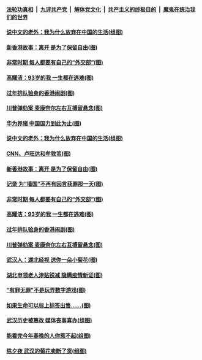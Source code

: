 ####  [法轮功真相](../../../../basic/blob/master/README.md?t=02170901) &nbsp;|&nbsp; [九评共产党](../../../../9ping.md/blob/master/README.md?t=02170901) &nbsp;|&nbsp; [解体党文化](../../../../jtdwh.md/blob/master/README.md?t=02170901)  &nbsp;|&nbsp; [共产主义的终极目的](../../../../gczydzjmd.md/blob/master/README.md?t=02170901) &nbsp;|&nbsp; [魔鬼在统治我们的世界](../../../../mgztzwmdsj.md/blob/master/README.md?t=02170901) 

#### [说中文的老外：我为什么放弃在中国的生活(组图)](../pages/p4/962747.md?t=02170901) 

#### [新香港故事：离开 是为了保留自由(图)](../pages/p4/962761.md?t=02170901) 

#### [非常时期 每人都要有自己的“外交部”(图)](../pages/p4/962685.md?t=02170901) 

#### [高耀洁：93岁的我 一生都在逃难(图)](../pages/p4/962636.md?t=02170901) 

#### [过年排队验身的香港闹剧(图)](../pages/p4/962633.md?t=02170901) 

#### [川普弹劾案 麦康奈尔左右互搏留悬念(图)](../pages/p4/962635.md?t=02170901) 

#### [华为养猪 中国国力到此为止(图)](../pages/p4/962753.md?t=02170901) 

#### [说中文的老外：我为什么放弃在中国的生活(组图)](../pages/p4/962747.md?t=02170901) 

#### [CNN、卢旺达和牟敦芾(图)](../pages/p4/962759.md?t=02170901) 

#### [新香港故事：离开 是为了保留自由(图)](../pages/p4/962761.md?t=02170901) 

#### [记录 为“墙国”不再有因言获罪那一天(图)](../pages/p4/962750.md?t=02170901) 



#### [非常时期 每人都要有自己的“外交部”(图)](../pages/p4/962685.md?t=02170901) 

#### [高耀洁：93岁的我 一生都在逃难(图)](../pages/p4/962636.md?t=02170901) 


#### [过年排队验身的香港闹剧(图)](../pages/p4/962633.md?t=02170901) 

#### [川普弹劾案 麦康奈尔左右互搏留悬念(图)](../pages/p4/962635.md?t=02170901) 

#### [武汉人：湖北经视 送你一朵小菊花(图)](../pages/p4/962638.md?t=02170901) 

#### [湖北申领老人津贴锐减 隐瞒疫情新证(图)](../pages/p4/962641.md?t=02170901) 


#### [“有罪无罪”不是玩弄数字游戏(图)](../pages/p4/962558.md?t=02170901) 

#### [如果生命可以标上标签出售……(图)](../pages/p4/962499.md?t=02170901) 

#### [武汉历史被篡改 媒体丧事喜办(组图)](../pages/p4/962503.md?t=02170901) 

#### [能看完今年春晚的人你惹不起(组图)](../pages/p4/962502.md?t=02170901) 

#### [除夕夜 武汉的菊花卖断了货(组图)](../pages/p4/962495.md?t=02170901) 

